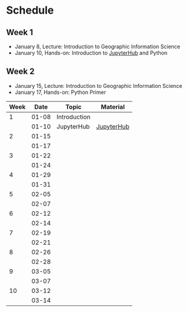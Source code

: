 

# Schedule


## Week 1

-   January 8, Lecture: Introduction to Geographic Information Science
-   January 10, Hands-on: Introduction to [JupyterHub](https://geodatascience.net/hub/user-redirect/git-pull?repo=https%3A%2F%2Fgithub.com%2Fsjsrey%2Fpbpl273w19&app=notebook) and Python


## Week 2

-   January 15, Lecture: Introduction to Geographic Information Science
-   January 17, Hands-on: Python Primer


| Week |  Date | Topic        | Material                 |
|------|-------|--------------|--------------------------|
|    1 | 01-08 | Introduction |                          |
|      | 01-10 | JupyterHub   | [JupyterHub][JupyterHub] |
|    2 | 01-15 |              |                          |
|      | 01-17 |              |                          |
|    3 | 01-22 |              |                          |
|      | 01-24 |              |                          |
|    4 | 01-29 |              |                          |
|      | 01-31 |              |                          |
|    5 | 02-05 |              |                          |
|      | 02-07 |              |                          |
|    6 | 02-12 |              |                          |
|      | 02-14 |              |                          |
|    7 | 02-19 |              |                          |
|      | 02-21 |              |                          |
|    8 | 02-26 |              |                          |
|      | 02-28 |              |                          |
|    9 | 03-05 |              |                          |
|      | 03-07 |              |                          |
|   10 | 03-12 |              |                          |
|      | 03-14 |              |                          |



[JupyterHub]: https://geodatascience.net/hub/user-redirect/git-pull?repo=https%3A%2F%2Fgithub.com%2Fsjsrey%2Fpbpl273w19&app=notebook 
